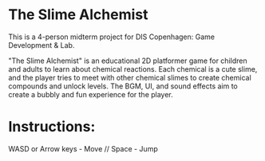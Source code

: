 # The Slime Alchemist
This is a 4-person midterm project for DIS Copenhagen: Game Development & Lab. 

"The Slime Alchemist" is an educational 2D platformer game for children and adults to learn about chemical reactions.
Each chemical is a cute slime, and the player tries to meet with other chemical slimes to create chemical compounds and unlock levels.
The BGM, UI, and sound effects aim to create a bubbly and fun experience for the player. 

# Instructions:
WASD or Arrow keys - Move // 
Space - Jump
